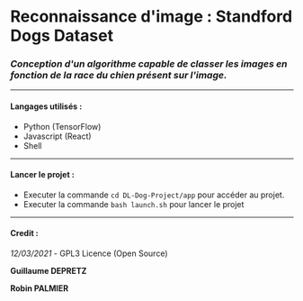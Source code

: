 # Reconnaissance d'image : Standford Dogs Dataset
### *Conception d'un algorithme capable de classer les images en fonction de la race du chien présent sur l'image.*

---
#### Langages utilisés :
* Python (TensorFlow)
* Javascript (React)
* Shell

---
#### Lancer le projet : &nbsp;
- Executer la commande ``cd DL-Dog-Project/app`` pour accéder au projet.
- Executer la commande ``bash launch.sh`` pour lancer le projet

---
#### Credit :
*12/03/2021* - GPL3 Licence (Open Source)

**Guillaume DEPRETZ**
&nbsp;

**Robin PALMIER** 
&nbsp;
